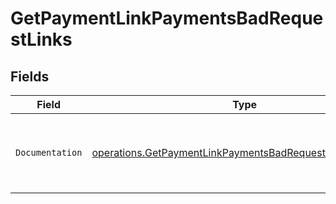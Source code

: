 # GetPaymentLinkPaymentsBadRequestLinks


## Fields

| Field                                                                                                                                | Type                                                                                                                                 | Required                                                                                                                             | Description                                                                                                                          |
| ------------------------------------------------------------------------------------------------------------------------------------ | ------------------------------------------------------------------------------------------------------------------------------------ | ------------------------------------------------------------------------------------------------------------------------------------ | ------------------------------------------------------------------------------------------------------------------------------------ |
| `Documentation`                                                                                                                      | [operations.GetPaymentLinkPaymentsBadRequestDocumentation](../../models/operations/getpaymentlinkpaymentsbadrequestdocumentation.md) | :heavy_check_mark:                                                                                                                   | The URL to the generic Mollie API error handling guide.                                                                              |